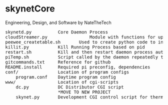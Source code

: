 # skynetCore
Engineering, Design, and Software by NateTheTech

<pre>
skynetd.py			Core Daemon Process
cloudStreamer.py                Module with functions for uploading to InitialState.com
peewee_createtable.sh		Used to create python code to interact with a MySQL database
killit.py			Kill Running Process based on pid
restart.sh			Kill and then restart daemon process automatiaclly
piTemp.sh			Script called by the daemon repeatedly to measure cpu/gpu
gitcommands.txt		Reference for github
README.install		Required pi preconfig, dependencies
conf/				Location of program configs
	program.conf	Daytime program config
www/				Location of cgi-scripts
	dc.py			DC Distributor CGI script
					*MOVE TO NEW PROJECT
	skynet.py		Development CGI control script for thermostat
</pre>
